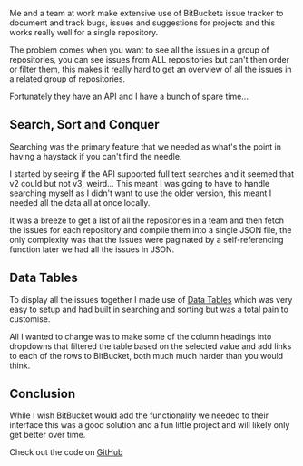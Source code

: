
Me and a team at work make extensive use of BitBuckets issue tracker to document and track bugs, issues and suggestions for projects and this works really well for a single repository.
 
The problem comes when you want to see all the issues in a group of repositories, you can see issues from ALL repositories but can't  then order or filter them, this makes it really hard to get an overview of all the issues in a related group of repositories.

Fortunately they have an API and I have a bunch of spare time...

<!-- more -->

## Search, Sort and Conquer

Searching was the primary feature that we needed as what's the point in having a haystack if you can't find the needle.

I started by seeing if the API supported full text searches and it seemed that v2 could but not v3, weird... This meant I was going to have to handle searching myself as I didn't want to use the older version, this meant I needed all the data all at once locally.

It was a breeze to get a list of all the repositories in a team and then fetch the issues for each repository and compile them into a single JSON file, the only complexity was that the issues were paginated by a self-referencing function later we had all the issues in JSON.

## Data Tables

To display all the issues together I made use of [Data Tables](https://www.datatables.net/) which was very easy to setup and had built in searching and sorting but was a total pain to customise.

All I  wanted to change was to make some of the column headings into dropdowns that filtered the table based on the selected value and add links to each of the rows to BitBucket, both much much harder than you would think.


## Conclusion

While I wish BitBucket would add the functionality we needed to their interface this was a good solution and a fun little project and will likely only get better over time.

Check out the code on [GitHub](https://github.com/moebrowne/BitBucket-Team-Issue-Manger)
